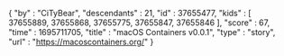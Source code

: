{
  "by" : "CiTyBear",
  "descendants" : 21,
  "id" : 37655477,
  "kids" : [ 37655889, 37655868, 37655775, 37655847, 37655846 ],
  "score" : 67,
  "time" : 1695711705,
  "title" : "macOS Containers v0.0.1",
  "type" : "story",
  "url" : "https://macoscontainers.org/"
}
